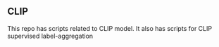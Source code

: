 ## CLIP
This repo has scripts related to CLIP model.
It also has scripts for CLIP supervised label-aggregation
